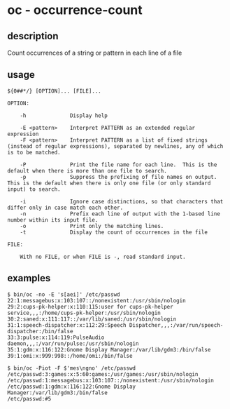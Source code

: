# oc - occurrence-count

## description

Count occurrences of a string or pattern in each line of a file

## usage

    ${0##*/} [OPTION]... [FILE]...

    OPTION:

        -h              Display help

        -E <pattern>    Interpret PATTERN as an extended regular expression
        -F <pattern>    Interpret PATTERN as a list of fixed strings (instead of regular expressions), separated by newlines, any of which is to be matched.

        -P              Print the file name for each line.  This is the default when there is more than one file to search.
        -p              Suppress the prefixing of file names on output.  This is the default when there is only one file (or only standard input) to search.

        -i              Ignore case distinctions, so that characters that differ only in case match each other.
        -n              Prefix each line of output with the 1-based line number within its input file.
        -o              Print only the matching lines.
        -t              Display the count of occurrences in the file

    FILE:

        With no FILE, or when FILE is -, read standard input.

## examples

    $ bin/oc -no -E 's[aei]' /etc/passwd
    22:1:messagebus:x:103:107::/nonexistent:/usr/sbin/nologin
    29:2:cups-pk-helper:x:110:115:user for cups-pk-helper service,,,:/home/cups-pk-helper:/usr/sbin/nologin
    30:2:saned:x:111:117::/var/lib/saned:/usr/sbin/nologin
    31:1:speech-dispatcher:x:112:29:Speech Dispatcher,,,:/var/run/speech-dispatcher:/bin/false
    33:3:pulse:x:114:119:PulseAudio daemon,,,:/var/run/pulse:/usr/sbin/nologin
    35:1:gdm:x:116:122:Gnome Display Manager:/var/lib/gdm3:/bin/false
    39:1:omi:x:999:998::/home/omi:/bin/false

    $ bin/oc -Piot -F $'mes\ngno' /etc/passwd
    /etc/passwd:3:games:x:5:60:games:/usr/games:/usr/sbin/nologin
    /etc/passwd:1:messagebus:x:103:107::/nonexistent:/usr/sbin/nologin
    /etc/passwd:1:gdm:x:116:122:Gnome Display Manager:/var/lib/gdm3:/bin/false
    /etc/passwd:#5
